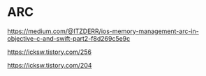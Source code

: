 # ARC

https://medium.com/@ITZDERR/ios-memory-management-arc-in-objective-c-and-swift-part2-f8d269c5e9c

https://icksw.tistory.com/256

https://icksw.tistory.com/204